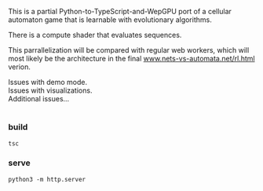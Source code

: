 This is a partial Python-to-TypeScript-and-WepGPU port of a cellular automaton game that is learnable with evolutionary algorithms.

There is a compute shader that evaluates sequences.

This parrallelization will be compared with regular web workers, which will most likely be the architecture in the final www.nets-vs-automata.net/rl.html verion.  

Issues with demo mode.  
Issues with visualizations.  
Additional issues...  

#

### build
```
tsc
```

### serve
```
python3 -m http.server
```

